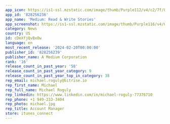 ```yaml
---
app_icon: https://is1-ssl.mzstatic.com/image/thumb/Purple112/v4/c2/7f/81/c27f81ec-019b-9cca-60a2-2533a8d7de9b/MediumIcon-0-0-1x_U007epad-0-0-85-220.png/1024x1024bb.png
app_id: '828256236'
app_name: 'Medium: Read & Write Stories'
app_screenshot: https://is1-ssl.mzstatic.com/image/thumb/Purple116/v4/00/88/17/008817ed-9096-a583-737b-90e1a71a468d/5e12933e-dc4a-415d-bda9-36150a7fcf77_iPhone_6.5_inch.png/1284x2778bb.png
category: News
country: US
id: cDeXfjQvBxOw
language: en
most_recent_release: '2024-02-20T00:00:00'
publisher_id: '828256239'
publisher_name: A Medium Corporation
rank: '16'
release_count_in_past_year: '58'
release_count_in_past_year_category: 9
release_count_in_past_year_top_in_category: 38
rep_email: michael.roguly@bitrise.io
rep_first_name: Michael
rep_full_name: Michael Roguly
rep_linkedin: https://www.linkedin.com/in/michael-roguly-77376710
rep_phone: +1 949-233-3404
rep_photo: michael.jpg
rep_title: Account Manager
store: itunes_connect
---
```

